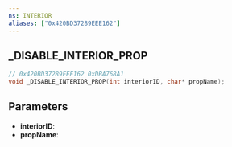 ```yaml
---
ns: INTERIOR
aliases: ["0x420BD37289EEE162"]
---
```

## _DISABLE_INTERIOR_PROP

```c
// 0x420BD37289EEE162 0xDBA768A1
void _DISABLE_INTERIOR_PROP(int interiorID, char* propName);
```


## Parameters
* **interiorID**: 
* **propName**: 

